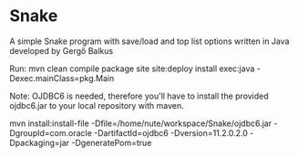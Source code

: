 # Snake
A simple Snake program with save/load and top list options written in Java developed by Gergő Balkus

Run:
mvn clean compile package site site:deploy install exec:java -Dexec.mainClass=pkg.Main

Note:
OJDBC6 is needed, therefore you'll have to install the provided ojdbc6.jar to your local repository with maven.

mvn install:install-file -Dfile=/home/nute/workspace/Snake/ojdbc6.jar -DgroupId=com.oracle -DartifactId=ojdbc6 -Dversion=11.2.0.2.0 -Dpackaging=jar -DgeneratePom=true


